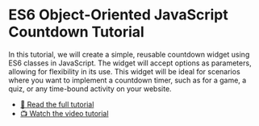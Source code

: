 # ES6 Object-Oriented JavaScript Countdown Tutorial

In this tutorial, we will create a simple, reusable countdown widget using ES6 classes in JavaScript. The widget will accept options as parameters, allowing for flexibility in its use. This widget will be ideal for scenarios where you want to implement a countdown timer, such as for a game, a quiz, or any time-bound activity on your website.

- [📕 Read the full tutorial](https://webcrunch.com/posts/javascript-countdown)
- [📺 Watch the video tutorial](https://youtu.be/A2-mc_sfw_o)

